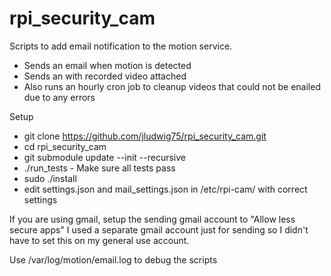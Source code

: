 # rpi_security_cam

Scripts to add email notification to the motion service.

- Sends an email when motion is detected
- Sends an with recorded video attached
- Also runs an hourly cron job to cleanup videos that could not be enailed due to any errors

Setup
- git clone https://github.com/jludwig75/rpi_security_cam.git
- cd rpi_security_cam
- git submodule update --init --recursive
- ./run_tests - Make sure all tests pass
- sudo ./install
- edit settings.json and mail_settings.json in /etc/rpi-cam/ with correct settings

If you are using gmail, setup the sending gmail account to "Allow less secure apps" I used a separate gmail account just for sending so I didn't have to set this on my general use account.

Use /var/log/motion/email.log to debug the scripts

